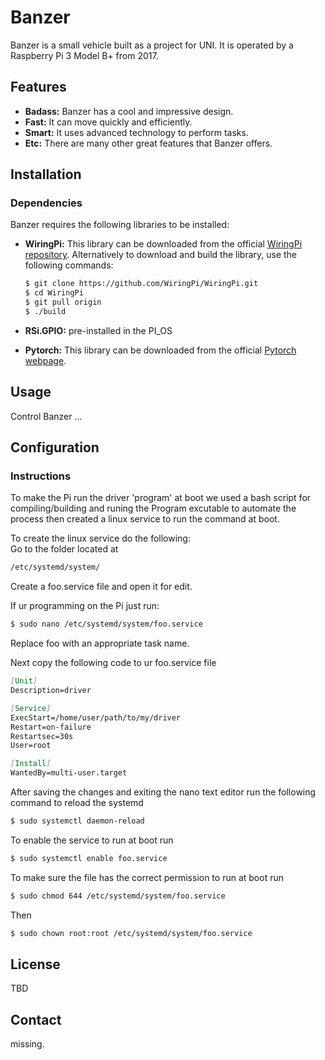 # Banzer

Banzer is a small vehicle built as a project for UNI. It is operated by a Raspberry Pi 3 Model B+ from 2017.

## Features

- **Badass:** Banzer has a cool and impressive design.
- **Fast:** It can move quickly and efficiently.
- **Smart:** It uses advanced technology to perform tasks.
- **Etc:** There are many other great features that Banzer offers.

## Installation



### Dependencies

Banzer requires the following libraries to be installed:

- **WiringPi:** This library can be downloaded from the official [WiringPi repository](https://github.com/WiringPi/WiringPi).
Alternatively to download and build  the library, use the following commands:

  ```bash
  $ git clone https://github.com/WiringPi/WiringPi.git
  $ cd WiringPi
  $ git pull origin
  $ ./build
  
- **RSi.GPIO:** pre-installed in the PI_OS

- **Pytorch:** This library can be downloaded from the official [Pytorch webpage](https://pytorch.org/).

## Usage
Control Banzer ...

## Configuration
### Instructions 
To make the Pi run the driver 'program' at boot we used a bash script for compiling/building and runing the Program excutable to automate the process then created a linux service to run the command at boot.


To create the linux service do the following:\
Go to the folder located at

```bash
/etc/systemd/system/
```

Create a foo.service file and open it for edit.


If ur programming on the Pi just run:

```bash
$ sudo nano /etc/systemd/system/foo.service
```

Replace foo with an appropriate task name.

Next copy the following code to ur foo.service file 

```markdown
[Unit]
Description=driver

[Service]
ExecStart=/home/user/path/to/my/driver
Restart=on-failure
Restartsec=30s
User=root

[Install]
WantedBy=multi-user.target
```
After saving the changes and exiting the nano text editor run the following command to reload the systemd 

```bash
$ sudo systemctl daemon-reload
```
To enable the service to run at boot run 

```bash
$ sudo systemctl enable foo.service
```
To make sure the file has the correct permission to run at boot run

```bash
$ sudo chmod 644 /etc/systemd/system/foo.service
```

Then
```bash
$ sudo chown root:root /etc/systemd/system/foo.service
```



## License
TBD

## Contact
missing.

